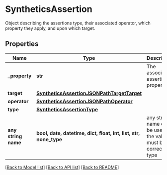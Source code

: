 # SyntheticsAssertion

Object describing the assertions type, their associated operator, which property they apply, and upon which target.
## Properties
Name | Type | Description | Notes
------------ | ------------- | ------------- | -------------
**_property** | **str** | The associated assertion property. | [optional] 
**target** | [**SyntheticsAssertionJSONPathTargetTarget**](SyntheticsAssertionJSONPathTargetTarget.md) |  | [optional] 
**operator** | [**SyntheticsAssertionJSONPathOperator**](SyntheticsAssertionJSONPathOperator.md) |  | [optional] 
**type** | [**SyntheticsAssertionType**](SyntheticsAssertionType.md) |  | [optional] 
**any string name** | **bool, date, datetime, dict, float, int, list, str, none_type** | any string name can be used but the value must be the correct type | [optional]

[[Back to Model list]](README.md#documentation-for-models) [[Back to API list]](README.md#documentation-for-api-endpoints) [[Back to README]](README.md)


